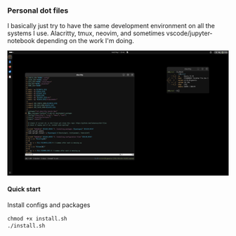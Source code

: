 ### Personal dot files
I basically just try to have the same development environment on all the systems I use. Alacritty, 
tmux, neovim, and sometimes vscode/jupyter-notebook depending on the work I'm doing.

![desktop screenshot](desktop.png)

#### Quick start
Install configs and packages
```shell
chmod +x install.sh
./install.sh
```

